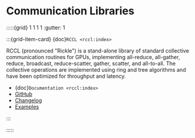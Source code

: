 # Communication Libraries

:::::{grid} 1 1 1 1
:gutter: 1

:::{grid-item-card} {doc}`RCCL <rccl:index>`

RCCL (pronounced "Rickle") is a stand-alone library of standard collective communication routines for GPUs,
implementing all-reduce, all-gather, reduce, broadcast, reduce-scatter, gather, scatter, and all-to-all.
The collective operations are implemented using ring and tree algorithms and have been optimized for
throughput and latency.

* {doc}`Documentation <rccl:index>`
* [GitHub](https://github.com/ROCmSoftwarePlatform/rccl)
* [Changelog](https://github.com/ROCmSoftwarePlatform/rocFFT/blob/develop/CHANGELOG.md)
* [Examples](https://github.com/ROCmSoftwarePlatform/rccl/tree/develop/tools)

:::

:::::
